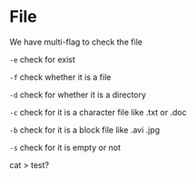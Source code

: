 # File

We have multi-flag to check the file

`-e` check for exist

`-f` check whether it is a file

`-d` check for whether it is a directory

`-c` check for it is a character file like .txt or .doc

`-b` check for it is a block file like .avi .jpg

`-s` check for it is empty or not


cat > test?
